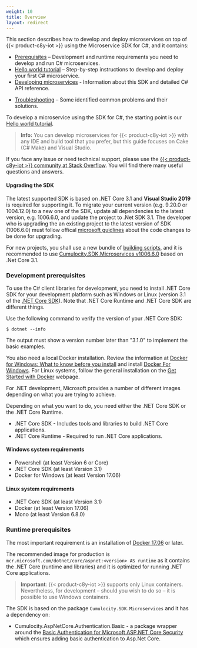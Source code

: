 ```yaml
---
weight: 10
title: Overview
layout: redirect
---
```


This section describes how to develop and deploy microservices on top of {{< product-c8y-iot >}} using the Microservice SDK for C#, and it contains:

*   [Prerequisites](#general-prerequisites) – Development and runtime requirements you need to develop and run C# microservices.
*   [Hello world tutorial](#hello-world) – Step-by-step instructions to develop and deploy your first C# microservice.
*   [Developing microservices](#developing-microservices) - Information about this SDK and detailed C# API reference.
<!-- *   [Authentication](#sso-oauth) – Information about authentication employing OAuth tokens. -->
*   [Troubleshooting](#troubleshooting) – Some identified common problems and their solutions.

To develop a microservice using the SDK for C#, the starting point is our [Hello world tutorial](#hello-world).

> **Info:** You can develop microservices for {{< product-c8y-iot >}} with any IDE and build tool that you prefer, but this guide focuses on Cake (C# Make) and Visual Studio.

If you face any issue or need technical support, please use the [{{< product-c8y-iot >}} community at Stack Overflow](http://stackoverflow.com/questions/tagged/cumulocity). You will find there many useful questions and answers.

#### Upgrading the SDK

The latest supported SDK is based on .NET Core 3.1 and **Visual Studio 2019** is required for supporting it.
To migrate your current version (e.g. 9.20.0 or 1004.12.0) to a new one of the SDK, update all dependencies to the latest version, e.g. 1006.6.0, and update the project to .Net SDK 3.1. The developer who is upgrading the an existing project to the latest version of SDK (1006.6.0) must follow offical [microsoft guidlines](https://docs.microsoft.com/en-us/aspnet/core/migration/22-to-30?view=aspnetcore-3.1&tabs=visual-studio) about the code changes to be done for upgrading.



For new projects, you shall use a new bundle of [building scripts](https://bitbucket.org/m2m/cumulocity-clients-cs/src/develop/Examples/BuildingScripts/v3.1/), and it is recommended to use [Cumulocity.SDK.Microservices v1006.6.0](https://www.nuget.org/packages/Cumulocity.SDK.Microservices/1006.6.0) based on .Net Core 3.1.

<a name="general-prerequisites"></a>
### Development prerequisites

To use the C# client libraries for development, you need to install .NET Core SDK for your development platform such as Windows or Linux (version 3.1 of the [.NET Core SDK](https://www.microsoft.com/net/download/windows)). Note that .NET Core Runtime and .NET Core SDK are different things.

Use the following command to verify the version of your .NET Core SDK:

```shell
$ dotnet --info
```

The output must show a version number later than "3.1.0" to implement the basic examples.

You also need a local Docker installation. Review the information at [Docker for Windows: What to know before you install](https://docs.docker.com/docker-for-windows/install/#what-to-know-before-you-install) and install [Docker For Windows](https://docs.docker.com/docker-for-windows/install/). For Linux systems, follow the general installation on the [Get Started with Docker](https://www.docker.com/get-started) webpage.

For .NET development, Microsoft provides a number of different images depending on what you are trying to achieve.

Depending on what you want to do, you need either the .NET Core SDK or the .NET Core Runtime.

*   .NET Core SDK - Includes tools and libraries to build .NET Core applications.
*   .NET Core Runtime - Required to run .NET Core applications.

#### Windows system requirements

*   Powershell (at least Version 6 or Core)
*   .NET Core SDK (at least Version 3.1)
*   Docker for Windows (at least Version 17.06)

#### Linux system requirements

*   .NET Core SDK (at least Version 3.1)
*   Docker (at least Version 17.06)
*   Mono (at least Version 6.8.0)

### Runtime prerequisites

The most important requirement is an installation of [Docker 17.06](https://docs.docker.com/release-notes/docker-ce/) or later.

The recommended image for production is `mcr.microsoft.com/dotnet/core/aspnet:<version> AS runtime` as it contains the .NET Core (runtime and libraries) and it is optimized for running .NET Core applications.

> **Important**: {{< product-c8y-iot >}} supports only Linux containers. Nevertheless, for development – should you wish to do so – it is possible to use Windows containers.

The SDK is based on the package `Cumulocity.SDK.Microservices` and it has a dependency on:

* Cumulocity.AspNetCore.Authentication.Basic - a package wrapper around the [Basic Authentication for Microsoft ASP.NET Core Security](https://github.com/bruno-garcia/Bazinga.AspNetCore.Authentication.Basic) which ensures adding basic authentication to Asp.Net Core.
